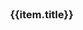 <style type="text/css">
.coverpage{
  width:80%;
  margin:0 auto;
}
.coverpage .logo{
  width: 35%;
}
.coverpage .future-remark{
  color:gray;
  font-size:14px;
  min-height:60px;
}
.coverpage .future-card{
  margin:8px;
}
.coverpage .footer{
  text-align:center;
  color:gray;
  padding-top:10px;
}
.coverpage .footer a{
  font-size:14px;
}
.coverpage .desc{
  padding-bottom: 20px;
  text-align: left;
  line-height: 25px;
}

@media only screen and (max-width: 500px) {
  .coverpage{
    width:98%;
    margin:0 auto;
  }
  .coverpage .logo{
    width: 80%;
  }
  .desc{
    width:100%;
  }
}
</style>

<div class="coverpage">
  <el-result style="margin:0 auto;">
    <template slot="icon">
      <img class="logo" src="/static/logo.png">
    </template>
    <template slot="extra">
      <div class="desc" v-html="desc"></div>
      <el-button type="default" size="medium" @click="handleClick('changelog')">更新日志</el-button>
      <el-button type="primary" class="theme-color" size="medium" @click="handleClick('README')">查看主页</el-button>
    </template>
  </el-result>
  <el-row>
    <el-col :xs="24" :md="8" v-for="(item,index) in futures">
      <el-card shadow="hover" class="future-card">
        <h3>{{item.title}}</h3>
        <div v-html="item.remark" class="future-remark">
        </div>
      </el-card>
    </el-col>
  </el-row>
  <div v-html="footer" class="footer">
  </div>
</div>

<script type="text/javascript">
(
  {
    data(){
      return {
          footer: window.$mangodoc.footer,
          title: window.$mangodoc.title,
          version: window.$mangodoc.version,
          desc: "学习设计模式后整理的笔记",
          futures: [
            {
              title: "创建型模式",
              remark: "1. 工厂模式"
            },
            {
              title: "结构型模式",
              remark: ""
            },
            {
              title: "行为型模式",
              remark: ""
            }
          ]
      }
    },
    methods: {
        handleClick(url) {
          window.location.href = "/#/"+url;
          window.location.reload();
        }
    }
  }
)
</script>
